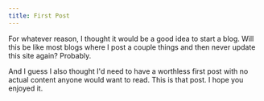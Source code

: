 ```yaml
---
title: First Post
---
```


For whatever reason, I thought it would be a good idea to start a blog.  Will this be like most blogs where I post a couple things and then never update this site again?  Probably.

And I guess I also thought I'd need to have a worthless first post with no actual content anyone would want to read.  This is that post.  I hope you enjoyed it.
